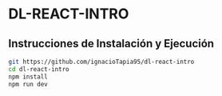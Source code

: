 # DL-REACT-INTRO

## Instrucciones de Instalación y Ejecución

```bash
git https://github.com/ignacioTapia95/dl-react-intro
cd dl-react-intro
npm install
npm run dev
```

